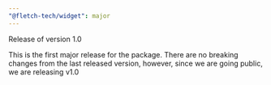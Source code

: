 ```yaml
---
"@fletch-tech/widget": major
---
```


Release of version 1.0

This is the first major release for the package.
There are no breaking changes from the last released version,
however, since we are going public, we are releasing v1.0

